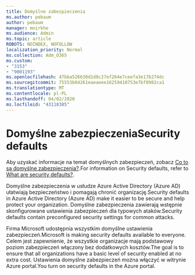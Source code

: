 ```yaml
---
title: Domyślne zabezpieczenia
ms.author: pebaum
author: pebaum
manager: mnirkhe
ms.audience: Admin
ms.topic: article
ROBOTS: NOINDEX, NOFOLLOW
localization_priority: Normal
ms.collection: Adm_O365
ms.custom:
- "3153"
- "9001193"
ms.openlocfilehash: 47bba526630d1d8c27ef264e7ceefa3e17b274dc
ms.sourcegitcommit: 75553b64261eaeaeee16259410753e7bf8982ca1
ms.translationtype: MT
ms.contentlocale: pl-PL
ms.lasthandoff: 04/02/2020
ms.locfileid: "43118385"
---
```

# <a name="security-defaults"></a><span data-ttu-id="16ada-102">Domyślne zabezpieczenia</span><span class="sxs-lookup"><span data-stu-id="16ada-102">Security defaults</span></span>

<span data-ttu-id="16ada-103">Aby uzyskać informacje na temat domyślnych zabezpieczeń, zobacz [Co to są domyślne zabezpieczenia?](https://docs.microsoft.com/azure/active-directory/conditional-access/concept-conditional-access-security-defaults).</span><span class="sxs-lookup"><span data-stu-id="16ada-103">For information on Security defaults, refer to [What are security defaults?](https://docs.microsoft.com/azure/active-directory/conditional-access/concept-conditional-access-security-defaults).</span></span>

<span data-ttu-id="16ada-104">Domyślne zabezpieczenia w usłudze Azure Active Directory (Azure AD) ułatwiają bezpieczeństwo i pomagają chronić organizację.</span><span class="sxs-lookup"><span data-stu-id="16ada-104">Security defaults in Azure Active Directory (Azure AD) make it easier to be secure and help protect your organization.</span></span> <span data-ttu-id="16ada-105">Domyślne zabezpieczenia zawierają wstępnie skonfigurowane ustawienia zabezpieczeń dla typowych ataków.</span><span class="sxs-lookup"><span data-stu-id="16ada-105">Security defaults contain preconfigured security settings for common attacks.</span></span>

<span data-ttu-id="16ada-106">Firma Microsoft udostępnia wszystkim domyślne ustawienia zabezpieczeń.</span><span class="sxs-lookup"><span data-stu-id="16ada-106">Microsoft is making security defaults available to everyone.</span></span> <span data-ttu-id="16ada-107">Celem jest zapewnienie, że wszystkie organizacje mają podstawowy poziom zabezpieczeń włączony bez dodatkowych kosztów.</span><span class="sxs-lookup"><span data-stu-id="16ada-107">The goal is to ensure that all organizations have a basic level of security enabled at no extra cost.</span></span> <span data-ttu-id="16ada-108">Ustawienia domyślne zabezpieczeń można włączyć w witrynie Azure portal.</span><span class="sxs-lookup"><span data-stu-id="16ada-108">You turn on security defaults in the Azure portal.</span></span>
